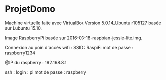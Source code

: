 # ProjetDomo

Machine virtuelle faite avec VirtualBox Version 5.0.14_Ubuntu r105127 basée sur Lubuntu 15.10.

Image RaspberryPi basée sur 2016-03-18-raspbian-jessie-lite.img.


Connexion au poin d'accès wifi : 
  SSID          : RaspiFi
  mot de passe  : raspberry1234
  
@IP du raspberry : 192.168.8.1

ssh :
  login         : pi
  mot de passe  : raspberry
